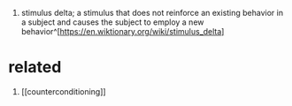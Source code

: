 1. stimulus delta; a stimulus that does not reinforce an existing behavior in a subject and causes the subject to employ a new behavior^[https://en.wiktionary.org/wiki/stimulus_delta]

# related
1. [[counterconditioning]]